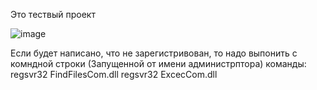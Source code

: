 Это тествый проект

![image](https://github.com/user-attachments/assets/767e318c-90a8-4bcb-9ed6-51f1a341400d)

Если будет написано, что не зарегистривован, то надо выпонить
с комндной строки (Запущенной от имени администрптора)
команды:
 regsvr32 FindFilesCom.dll
 regsvr32 ExcecCom.dll
